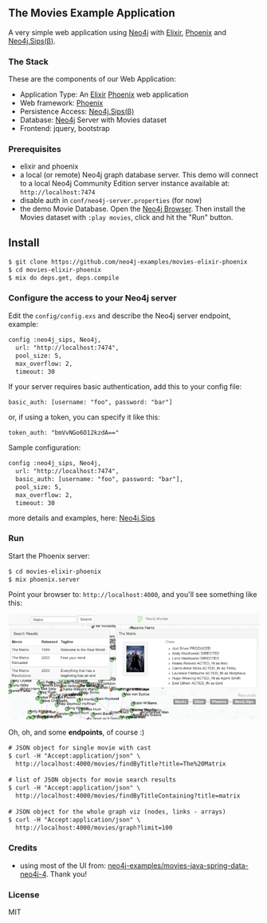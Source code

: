 ## The Movies Example Application

A very simple web application using [Neo4j](http://neo4j.com/developer/get-started/) with [Elixir](http://elixir-lang.org), [Phoenix](http://www.phoenixframework.org) and [Neo4j.Sips(β)](https://github.com/florinpatrascu/neo4j_sips).

### The Stack

These are the components of our Web Application:

- Application Type: An [Elixir](http://elixir-lang.org) [Phoenix](http://www.phoenixframework.org) web application
- Web framework: [Phoenix](http://www.phoenixframework.org)
- Persistence Access: [Neo4j.Sips(β)](https://github.com/florinpatrascu/neo4j_sips)
- Database: [Neo4j](http://neo4j.com/developer/get-started/) Server with Movies dataset
- Frontend: jquery, bootstrap

### Prerequisites

- elixir and phoenix
- a local (or remote) Neo4j graph database server. This demo will connect to a local Neo4j Community Edition server instance available at: `http://localhost:7474` 
- disable auth in `conf/neo4j-server.properties` (for now)
- the demo Movie Database. Open the [Neo4j Browser](http://localhost:7474).
Then install the Movies dataset with `:play movies`, click and hit the "Run" button.


## Install

    $ git clone https://github.com/neo4j-examples/movies-elixir-phoenix
    $ cd movies-elixir-phoenix
    $ mix do deps.get, deps.compile

### Configure the access to your Neo4j server

Edit the `config/config.exs` and describe the Neo4j server endpoint, example:

    config :neo4j_sips, Neo4j,
      url: "http://localhost:7474",
      pool_size: 5,
      max_overflow: 2,
      timeout: 30

If your server requires basic authentication, add this to your config file:

    basic_auth: [username: "foo", password: "bar"]

or, if using a token, you can specify it like this: 

    token_auth: "bmVvNGo6O12kzdA=="

Sample configuration: 

    config :neo4j_sips, Neo4j,
      url: "http://localhost:7474",
      basic_auth: [username: "foo", password: "bar"],
      pool_size: 5,
      max_overflow: 2,
      timeout: 30

more details and examples, here: [Neo4j.Sips](https://github.com/florinpatrascu/neo4j_sips)

### Run

Start the Phoenix server:

    $ cd movies-elixir-phoenix
    $ mix phoenix.server

Point your browser to: `http://localhost:4000`, and you'll see something like this:

![](web/static/elixir_movies_demo.png)

Oh, oh, and some **endpoints**, of course :)


    # JSON object for single movie with cast
    $ curl -H "Accept:application/json" \
      http://localhost:4000/movies/findByTitle?title=The%20Matrix

    # list of JSON objects for movie search results
    $ curl -H "Accept:application/json" \
      http://localhost:4000/movies/findByTitleContaining?title=matrix

    # JSON object for the whole graph viz (nodes, links - arrays)
    $ curl -H "Accept:application/json" \
      http://localhost:4000/movies/graph?limit=100


### Credits

- using most of the UI from: [neo4j-examples/movies-java-spring-data-neo4j-4](https://github.com/neo4j-examples/movies-java-spring-data-neo4j-4). Thank you!

### License

MIT

